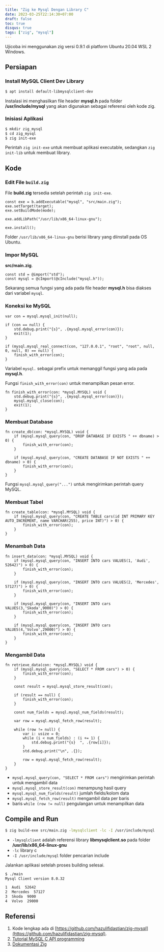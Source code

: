 ```yaml
---
title: "Zig ke Mysql Dengan Library C"
date: 2023-03-25T22:14:30+07:00
draft: false
toc: true
disqus: true
tags: ["zig", "mysql"]
---
```


Ujicoba ini menggunakan zig versi 0.9.1 di platform Ubuntu 20.04 WSL 2 Windows.


## Persiapan

### Install MySQL Client Dev Library


```bash
$ apt install default-libmysqlclient-dev
```

Instalasi ini menghasilkan file header **mysql.h** pada folder **/usr/include/mysql** yang akan digunakan sebagai referensi oleh kode zig.

### Inisiasi Aplikasi

```bash
$ mkdir zig_mysql
$ cd zig_mysql
$ zig init-exe
```

Perintah `zig init-exe` untuk membuat aplikasi executable, sedangkan `zig init-lib` untuk membuat library.

## Kode

### Edit File `build.zig`

File **build.zig** tersedia setelah perintah `zig init-exe`.

```zig {hl_lines=[5]}
const exe = b.addExecutable("mysql", "src/main.zig");
exe.setTarget(target);
exe.setBuildMode(mode);

exe.addLibPath("/usr/lib/x86_64-linux-gnu");

exe.install();
```

Folder `/usr/lib/x86_64-linux-gnu` berisi library yang diinstall pada OS Ubuntu.

### Impor MySQL


**src/main.zig**.

```zig
const std = @import("std");
const mysql = @cImport(@cInclude("mysql.h"));
```

Sekarang semua fungsi yang ada pada file header **mysql.h** bisa diakses dari variabel `mysql`.


### Koneksi ke MySQL

```zig {hl_lines=[1,4,8]}
var con = mysql.mysql_init(null);

if (con == null) {
    std.debug.print("{s}", .{mysql.mysql_error(con)});
	exit(1);
}

if (mysql.mysql_real_connect(con, "127.0.0.1", "root", "root", null, 0, null, 0) == null) {
    finish_with_error(con);
}
```

Variabel `mysql.` sebagai prefix untuk memanggil fungsi yang ada pada **mysql.h**.

Fungsi `finish_with_error(con)` untuk menampilkan pesan error.

```zig
fn finish_with_error(con: *mysql.MYSQL) void {
    std.debug.print("{s}", .{mysql.mysql_error(con)});
    mysql.mysql_close(con);
    exit(1);
}
```

### Membuat Database

```zig {hl_lines=[2,6]}
fn create_db(con: *mysql.MYSQL) void {
    if (mysql.mysql_query(con, "DROP DATABASE IF EXISTS " ++ dbname) > 0) {
        finish_with_error(con);
    }

    if (mysql.mysql_query(con, "CREATE DATABASE IF NOT EXISTS " ++ dbname) > 0) {
        finish_with_error(con);
    }
}
```

Fungsi `mysql.mysql_query("...")` untuk mengirimkan perintah query MySQL.

### Membuat Tabel

```zig
fn create_table(con: *mysql.MYSQL) void {
    if (mysql.mysql_query(con, "CREATE TABLE cars(id INT PRIMARY KEY AUTO_INCREMENT, name VARCHAR(255), price INT)") > 0) {
        finish_with_error(con);
    }
}
```

### Menambah Data

```zig
fn insert_data(con: *mysql.MYSQL) void {
    if (mysql.mysql_query(con, "INSERT INTO cars VALUES(1, 'Audi', 52642)") > 0) {
        finish_with_error(con);
    }

    if (mysql.mysql_query(con, "INSERT INTO cars VALUES(2, 'Mercedes', 57127)") > 0) {
        finish_with_error(con);
    }

    if (mysql.mysql_query(con, "INSERT INTO cars VALUES(3,'Skoda',9000)") > 0) {
        finish_with_error(con);
    }

    if (mysql.mysql_query(con, "INSERT INTO cars VALUES(4,'Volvo',29000)") > 0) {
        finish_with_error(con);
    }
}
```

### Mengambil Data

```zig {hl_lines=[2,6,12,14,"16-24"]}
fn retrieve_data(con: *mysql.MYSQL) void {
    if (mysql.mysql_query(con, "SELECT * FROM cars") > 0) {
        finish_with_error(con);
    }

    const result = mysql.mysql_store_result(con);

    if (result == null) {
        finish_with_error(con);
    }

    const num_fields = mysql.mysql_num_fields(result);

    var row = mysql.mysql_fetch_row(result);

    while (row != null) {
        var i: usize = 0;
        while (i < num_fields) : (i += 1) {
            std.debug.print("{s}  ", .{row[i]});
        }
        std.debug.print("\n", .{});

        row = mysql.mysql_fetch_row(result);
    }
}
```

- `mysql.mysql_query(con, "SELECT * FROM cars")` mengirimkan perintah untuk mengambil data
- `mysql.mysql_store_result(con)` menampung hasil query
- `mysql.mysql_num_fields(result)` jumlah fields/kolom data
- `mysql.mysql_fetch_row(result)` mengambil data per baris
- baris `while (row != null)` pengulangan untuk menampilkan data

## Compile and Run

```bash
$ zig build-exe src/main.zig -lmysqlclient -lc -I /usr/include/mysql
```

- `-lmysqlclient` adalah referensi library **libmysqlclient.so** pada folder **/usr/lib/x86_64-linux-gnu**
- `-lc` library c
- `-I /usr/include/mysql` folder pencarian include

Jalankan aplikasi setelah proses building selesai.

```bash
$ ./main
Mysql Client version 8.0.32

1  Audi  52642
2  Mercedes  57127
3  Skoda  9000
4  Volvo  29000
```

## Referensi

1. Kode lengkap ada di [https://github.com/hazulifidastian/zig-mysql](https://github.com/hazulifidastian/zig-mysql).
2. [Tutorial MySQL C API programming](https://zetcode.com/db/mysqlc/)
3. [Dokumentasi Zig](https://ziglang.org/documentation/0.9.1/)